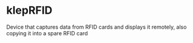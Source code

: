 # klepRFID
 Device that captures data from RFID cards and displays it remotely, also copying it into a spare RFID card
